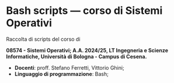 # Bash scripts — corso di Sistemi Operativi
Raccolta di scripts del corso di

**08574 - Sistemi Operativi; A.A. 2024/25, LT Ingegneria e Scienze Informatiche, Università di Bologna - Campus di Cesena.**

- **Docenti**: proff. Stefano Ferretti, Vittorio Ghini;
- **Linguaggio di programmazione**: Bash;
